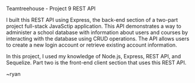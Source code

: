 Teamtreehouse - Project 9
REST API

I built this REST API using Express, the back-end section of a two-part project full-stack JavaSctip application. This API demonstrates a way to administer a school database with information about users and courses by interacting with the database using CRUD operations. The API allows users to create a new login account or retrieve existing account information.

In this project, I used my knowledge of Node.js, Express, REST API, and Sequelize. Part two is the front-end client section that uses this REST API.

~ryan
